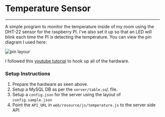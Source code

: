 # Temperature Sensor
----

A simple program to monitor the temperature inside of my room using the DHT-22 sensor for the raspberry PI. I've also set it up so that an LED will blink each time the PI is detecting the temperature. You can view the pin diagram I used here: 

![pin layour](https://github.com/fletchto99/termperature.fletchto99.com/raw/master/images/layout.png "pin layout")

I followed this [youtube tutorial](https://www.youtube.com/watch?v=IHTnU1T8ETk) to hook up all of the hardware.

### Setup Instructions

1. Prepare the hardware as seen above.
2. Setup a MySQL DB as per the `server/table.sql` file.
3. Setup a `config.json` for the server using the layout of `config.sample.json`
4. Point the `API_URL` in `web/resource/js/temperature.js` to the server side API

